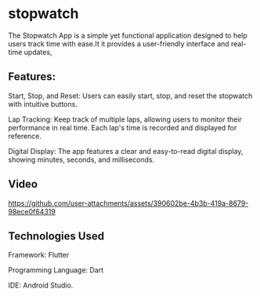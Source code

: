 # stopwatch

The Stopwatch App is a simple yet functional application designed to help users track time with ease.It it provides a user-friendly interface and real-time updates,

## Features:

Start, Stop, and Reset: Users can easily start, stop, and reset the stopwatch with intuitive buttons.

Lap Tracking: Keep track of multiple laps, allowing users to monitor their performance in real time. Each lap's time is recorded and displayed for reference.

Digital Display: The app features a clear and easy-to-read digital display, showing minutes, seconds, and milliseconds.

## Video




https://github.com/user-attachments/assets/390602be-4b3b-419a-8679-98ece0f64319




## Technologies Used
Framework: Flutter

Programming Language: Dart

IDE: Android Studio.
